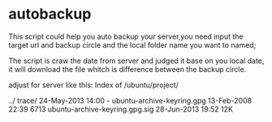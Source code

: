 # autobackup
This script could help you auto backup your server,you need input the target url and backup circle and the local folder name you want to named;</b>

The script is craw the date from server and judged it base on you local date, it will download the file whitch is difference between the backup circle.

adjust for server like this:</b>
Index of /ubuntu/project/

../</b>
trace/                                             24-May-2013 14:00       -</b>
ubuntu-archive-keyring.gpg                         13-Feb-2008 22:39    6713</b>
ubuntu-archive-keyring.gpg.sig                     28-Jun-2013 19:52     12K</b>
